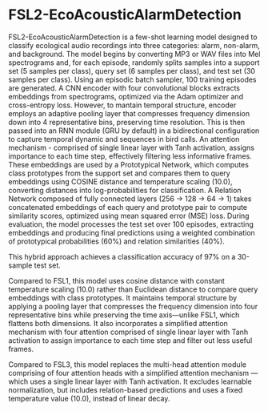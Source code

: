 # FSL2-EcoAcousticAlarmDetection

FSL2-EcoAcousticAlarmDetection is a few-shot learning model designed to classify ecological audio recordings into three categories: alarm, non-alarm, and background. The model begins by converting MP3 or WAV files into Mel spectrograms and, for each episode, randomly splits samples into a support set (5 samples per class), query set (6 samples per class), and test set (30 samples per class). Using an episodic batch sampler, 100 training episodes are generated. A CNN encoder with four convolutional blocks extracts embeddings from spectrograms, optimized via the Adam optimizer and cross-entropy loss. However, to mantain temporal structure, encoder employs an adaptive pooling layer that compresses frequency dimension down into 4 representative bins, preserving time resolution. This is then passed into an RNN module (GRU by default) in a bidirectional configuration to capture temporal dynamic and sequences in bird calls. An attention mechanism - comprised of single linear layer with Tanh activation, assigns importance to each time step, effectively filtering less informative frames. These embeddings are used by a Prototypical Network, which computes class prototypes from the support set and compares them to query embeddings using COSINE distance and temperature scaling (10.0), converting distances into log-probabilities for classification. A Relation Network composed of fully connected layers (256 -> 128 -> 64 -> 1) takes concatenated embeddings of each query and prototype pair to compute similarity scores, optimized using mean squared error (MSE) loss. During evaluation, the model processes the test set over 100 episodes, extracting embeddings and producing final predictions using a weighted combination of prototypical probabilities (60%) and relation similarities (40%).

This hybrid approach achieves a classification accuracy of 97% on a 30-sample test set.

Compared to FSL1, this model uses cosine distance with constant temperature scaling (10.0) rather than Euclidean distance to compare query embeddings with class prototypes. It maintains temporal structure by applying a pooling layer that compresses the frequency dimension into four representative bins while preserving the time axis—unlike FSL1, which flattens both dimensions. It also incorporates a simplified attention mechanism with four attention comprised of single linear layer with Tanh activation to assign importance to each time step and filter out less useful frames.

Compared to FSL3, this model replaces the multi-head attention module comprising of four attention heads with a simplified attention mechanism — which uses a single linear layer with Tanh activation. It excludes learnable normalization, but includes relation-based predictions and uses a fixed temperature value (10.0), instead of linear decay.
